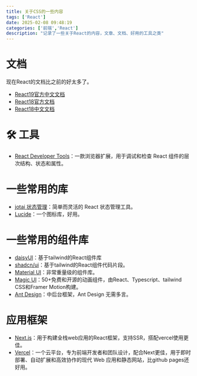```yaml
---
title: 关于CSS的一些内容
tags: ['React']
date: 2025-02-08 09:48:19
categories: ['前端','React']
description: "记录了一些关于React的内容，文章、文档、好用的工具之类"
---
```


# 文档

现在React的文档比之前的好太多了。

- [React19官方中文文档](https://zh-hans.react.dev/)
- [React18官方文档](https://18.react.dev/)
- [React18中文文档](https://react18.docschina.org/reference/react)

# 🛠️ 工具

- [React Developer Tools](https://microsoftedge.microsoft.com/addons/detail/react-developer-tools/gpphkfbcpidddadnkolkpfckpihlkkil?refid=bingshortanswersdownload)：一款浏览器扩展，用于调试和检查 React 组件的层次结构、状态和属性。

# 一些常用的库

- [jotai 状态管理](https://jotai.org/)：简单而灵活的 React 状态管理工具。
- [Lucide](https://lucide.dev/)：一个图标库，好用。

# 一些常用的组件库

- [daisyUI](https://daisyui.com/)：基于tailwind的React组件库
- [shadcn/ui](https://ui.shadcn.com/docs)：基于tailwind的React组件代码片段。
- [Material UI](https://mui.com/material-ui/getting-started/)：非常重量级的组件库。
- [Magic UI](https://magicui.design/)：50+免费和开源的动画组件，由React、Typescript、tailwind CSS和Framer Motion构建。
- [Ant Design](https://ant-design.antgroup.com/index-cn)：中后台框架，Ant Design 无需多言。

# 应用框架

- [Next.js](https://nextjs.org/docs)：用于构建全栈web应用的React框架，支持SSR，搭配vercel使用更佳。
- [Vercel](https://vercel.com/)：一个云平台，专为前端开发者和团队设计，配合Next更佳，用于即时部署、自动扩展和高效协作的现代 Web 应用和静态网站，比github pages还好用。

